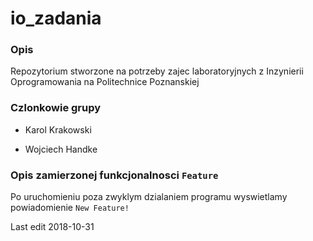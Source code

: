 # io_zadania

### Opis

Repozytorium stworzone na potrzeby zajec laboratoryjnych z Inzynierii Oprogramowania na Politechnice Poznanskiej

### Czlonkowie grupy

- Karol Krakowski

- Wojciech Handke


### Opis zamierzonej funkcjonalnosci `Feature`

Po uruchomieniu poza zwyklym dzialaniem programu wyswietlamy powiadomienie `New Feature!`

Last edit 2018-10-31
